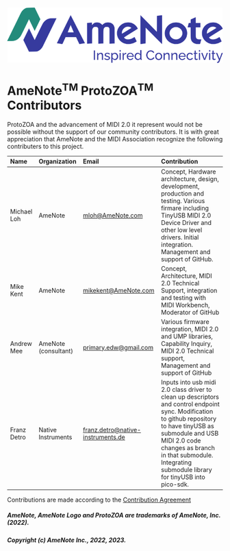 <img src="images/AmeNoteHoriz.png"
     alt="AmeNote Logo"
     style="center; margin-right: 100px;" />

# AmeNote<sup>TM</sup> ProtoZOA<sup>TM</sup> Contributors

ProtoZOA and the advancement of MIDI 2.0 it represent would not be possible without the support of our community contributors. It is with great appreciation that AmeNote and the MIDI Association recognize the following contributers to this project.

| Name  | Organization  | Email  | Contribution  |
|:----------|:----------|:----------|:----------|
| Michael Loh    | AmeNote    | [mloh@AmeNote.com ](mailto:mloh@AmeNote.com)   | Concept, Hardware architecture, design, development, production and testing. Various firmare including TinyUSB MIDI 2.0 Device Driver and other low level drivers. Initial integration. Management and support of GitHub.    |
| Mike Kent    | AmeNote    | [mikekent@AmeNote.com](mailto:mikekent@AmeNote.com)    | Concept, Architecture, MIDI 2.0 Technical Support, integration and testing with MIDI Workbench, Moderator of GitHub    |
| Andrew Mee    | AmeNote (consultant)    | [primary.edw@gmail.com ](mailto:primary.edw@gmail.com)   | Various firmware integration, MIDI 2.0 and UMP libraries, Capability Inquiry, MIDI 2.0 Technical support, Management and support of GitHub    |
| Franz Detro | Native Instruments | [franz.detro@native-instruments.de](mailto:franz.detro@native-instruments.de) | Inputs into usb midi 2.0 class driver to clean up descriptors and control endpoint sync. Modification to github repository to have tinyUSB as submodule and USB MIDI 2.0 code changes as branch in that submodule. Integrating submodule library for tinyUSB into pico-sdk. |

Contributions are made according to the [Contribution Agreement](https://github.com/midi2-dev/Amenote_Protozoa/blob/main/Contribution.md)

##### AmeNote, AmeNote Logo and ProtoZOA are trademarks of AmeNote, Inc. (2022).
##### Copyright (c) AmeNote Inc., 2022, 2023.

